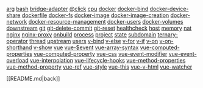 [arg]()
[bash]()
[bridge-adapter]()
[@click]()
[cpu]()
[docker]()
[docker-bind]()
[docker-device-share]()
[dockerfile]()
[docker-fs]()
[docker-image]()
[docker-image-creation]()
[docker-network]()
[docker-resource-management]()
[docker-users]()
[docker-volumes]()
[downstream]()
[git]()
[git-delete-commit]()
[git-reset]()
[healthcheck]()
[host]()
[memory]()
[nat]()
[nginx]()
[nginx-proxy]()
[onbuild]()
[process]()
[project]()
[state]()
[subdomain]()
[ternary-operator]()
[thread]()
[upstream]()
[users]()
[v-bind]()
[v-else]()
[v-for]()
[v-if]()
[v-on]()
[v-on-shorthand]()
[v-show]()
[vue]()
[vue-$event]()
[vue-array-syntax]()
[vue-computed-properties]()
[vue-computed-property]()
[vue-css]()
[vue-event-modifier]()
[vue-event-overload]()
[vue-interpolation]()
[vue-lifecycle-hooks]()
[vue-method-properties]()
[vue-method-property]()
[vue-ref]()
[vue-style]()
[vue-this]()
[vue-v-html]()
[vue-watcher]()

[[README.md|back]]
